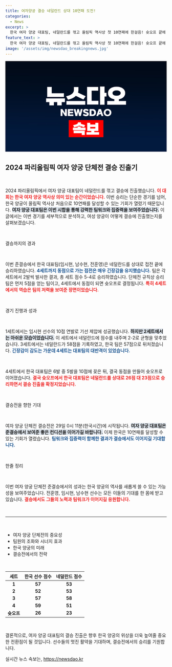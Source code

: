 ```yaml
---
title: 여자양궁 결승 네덜란드 상대 10연패 도전!
categories:
  - News
excerpt: >
  한국 여자 양궁 대표팀, 네덜란드를 꺾고 올림픽 역사상 첫 10연패에 한걸음! 슛오프 끝에 결승 진출을 확정짓고 환호하는 순간, 과연 그들이 만들어낼 기적은? 결승전은 29일 0시 11분!
feature_text: >
  한국 여자 양궁 대표팀, 네덜란드를 꺾고 올림픽 역사상 첫 10연패에 한걸음! 슛오프 끝에 결승 진출을 확정짓고 환호하는 순간, 과연 그들이 만들어낼 기적은? 결승전은 29일 0시 11분!
image: '/assets/img/newsdao_breakingnews.jpg'
---
```


<p><img src="/assets/img/newsdao_breakingnews.jpg" alt="ranknews 속보" /></p>

<h2 data-ke-size="size26">2024 파리올림픽 여자 양궁 단체전 결승 진출기</h2>

<p data-ke-size="size16">&nbsp;</p>

<p>2024 파리올림픽에서 여자 양궁 대표팀이 네덜란드를 꺾고 결승에 진출했습니다. <b><span style="color: #ee2323;">이 대회는 한국 여자 양궁 역사상 의미 있는 순간이었습니다.</span></b> 이번 승리는 단순한 경기를 넘어, 한국 양궁이 올림픽 역사상 처음으로 10연패를 달성할 수 있는 기회가 열렸기 때문입니다. <b><span style="background-color: #21538527;">여자 양궁 대표팀은 이번 시합을 통해 강력한 팀워크와 집중력을 보여주었습니다.</span></b> 이 글에서는 이번 경기를 세부적으로 분석하고, 여성 양궁이 어떻게 결승에 진출했는지를 살펴보겠습니다.</p>

<p data-ke-size="size16">&nbsp;</p>

<p>결승까지의 경과</p>

<p data-ke-size="size16">&nbsp;</p>

<p>이번 준결승에서 한국 대표팀(임시현, 남수현, 전훈영)은 네덜란드를 상대로 접전 끝에 승리하였습니다. <b><span style="color: #1a5490;">4세트까지 동점으로 가는 접전은 매우 긴장감을 유지했습니다.</span></b> 팀은 각 세트에서 2발씩 발사한 결과, 총 세트 점수 5-4로 승리하였습니다. 단체전 규칙상 승리팀은 먼저 5점을 얻는 팀이고, 4세트에서 동점이 되면 슛오프로 결정됩니다. <b><span style="color: #ee2323;">특히 4세트에서의 역습은 팀의 저력을 보여준 장면이었습니다.</span></b></p>

<p data-ke-size="size16">&nbsp;</p>

<p>경기 진행과 성과</p>

<p data-ke-size="size16">&nbsp;</p>

<p>1세트에서는 임시현 선수의 10점 연발로 기선 제압에 성공했습니다. <b><span style="background-color: #21538527;">하지만 2세트에서는 아쉬운 모습이었습니다.</span></b> 이 세트에서 네덜란드에 점수를 내주며 2-2로 균형을 맞추었습니다. 3세트에서는 네덜란드가 58점을 기록하였고, 한국 팀은 57점으로 뒤처졌습니다. <b><span style="color: #1a5490;">긴장감이 감도는 가운데 4세트는 대표팀의 대반격이 있었습니다.</span></b></p>

<p data-ke-size="size16">&nbsp;</p>

<p>4세트에서 한국 대표팀은 6발 중 5발을 10점에 꽂은 뒤, 결국 동점을 만들어 슛오프로 이어졌습니다. <b><span style="color: #ee2323;">결국 슛오프에서 한국 대표팀은 네덜란드를 상대로 26점 대 23점으로 승리하면서 결승 진출을 확정지었습니다.</span></b> </p>

<p data-ke-size="size16">&nbsp;</p>

<p>결승전을 향한 기대</p>

<p data-ke-size="size16">&nbsp;</p>

<p>여자 양궁 단체전 결승전은 29일 0시 11분(한국시간)에 시작됩니다. <b><span style="background-color: #21538527;">여자 양궁 대표팀은 준결승에서 보여준 좋은 컨디션을 이어가길 바랍니다.</span></b> 이제 한국은 10연패를 달성할 수 있는 기회가 열렸습니다. <b><span style="color: #1a5490;">팀워크와 집중력이 함께한 결과가 결승에서도 이어지길 기대합니다.</span></b></p>

<p data-ke-size="size16">&nbsp;</p>

<p>한줄 정리</p>

<p data-ke-size="size16">&nbsp;</p>

<p>이번 여자 양궁 단체전 준결승에서의 성과는 한국 양궁의 역사를 새롭게 쓸 수 있는 가능성을 보여주었습니다. 전훈영, 임시현, 남수현 선수는 모든 이들의 기대를 한 몸에 받고 있습니다. <b><span style="color: #ee2323;">결승에서도 그들의 노력과 팀워크가 이어지길 응원합니다.</span></b></p>

<p data-ke-size="size16">&nbsp;</p>

<hr />

<p data-ke-size="size16">&nbsp;</p> 

<ul>
    <li>여자 양궁 단체전의 중요성</li>
    <li>팀원의 조화와 시너지 효과</li>
    <li>한국 양궁의 미래</li>
    <li>결승전에서의 전략</li>
</ul>

<p data-ke-size="size16">&nbsp;</p>

<table>
    <thead>
        <tr>
            <th style="text-align: center; height: 17px;"><b>세트</b></th>
            <th style="text-align: center; height: 17px;"><b>한국 선수 점수</b></th>
            <th style="text-align: center; height: 17px;"><b>네덜란드 점수</b></th>
        </tr>
    </thead>
    <tbody>
        <tr>
            <td style="text-align: center; height: 17px;"><b>1</b></td>
            <td style="text-align: center; height: 17px;"><b>57</b></td>
            <td style="text-align: center; height: 17px;"><b>53</b></td>
        </tr>
        <tr>
            <td style="text-align: center; height: 17px;"><b>2</b></td>
            <td style="text-align: center; height: 17px;"><b>52</b></td>
            <td style="text-align: center; height: 17px;"><b>53</b></td>
        </tr>
        <tr>
            <td style="text-align: center; height: 17px;"><b>3</b></td>
            <td style="text-align: center; height: 17px;"><b>57</b></td>
            <td style="text-align: center; height: 17px;"><b>58</b></td>
        </tr>
        <tr>
            <td style="text-align: center; height: 17px;"><b>4</b></td>
            <td style="text-align: center; height: 17px;"><b>59</b></td>
            <td style="text-align: center; height: 17px;"><b>51</b></td>
        </tr>
        <tr>
            <td style="text-align: center; height: 17px;"><b>슛오프</b></td>
            <td style="text-align: center; height: 17px;"><b>26</b></td>
            <td style="text-align: center; height: 17px;"><b>23</b></td>
        </tr>
    </tbody>
</table>

<p data-ke-size="size16">&nbsp;</p>

<p>결론적으로, 여자 양궁 대표팀의 결승 진출은 향후 한국 양궁의 위상을 더욱 높여줄 중요한 전환점이 될 것입니다. 선수들의 멋진 활약을 기대하며, 결승전에서의 승리를 기원합니다.</p>
실시간 뉴스 속보는, <a href="https://newsdao.kr" rel="dofollow">https://newsdao.kr</a>


